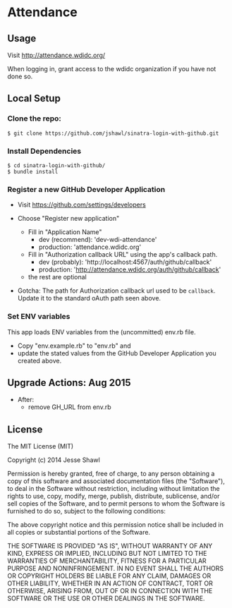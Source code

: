# Attendance

## Usage

Visit http://attendance.wdidc.org/

When logging in, grant access to the wdidc organization if you have not done so.

## Local Setup

### Clone the repo:

    $ git clone https://github.com/jshawl/sinatra-login-with-github.git

### Install Dependencies

    $ cd sinatra-login-with-github/
    $ bundle install

### Register a new GitHub Developer Application

- Visit https://github.com/settings/developers
- Choose "Register new application"
  - Fill in "Application Name"
    - dev (recommend): 'dev-wdi-attendance'
    - production: 'attendance.wdidc.org'
  - Fill in "Authorization callback URL" using the app's callback path.
    - dev (probably): 'http://localhost:4567/auth/github/callback'
    - production: 'http://attendance.wdidc.org/auth/github/callback'
  - the rest are optional

- Gotcha: The path for Authorization callback url used to be `callback`.  Update it to the standard oAuth path seen above.


### Set ENV variables

This app loads ENV variables from the (uncommitted) env.rb file.  
- Copy "env.example.rb" to "env.rb" and
- update the stated values from the GitHub Developer Application you created above.

## Upgrade Actions: Aug 2015

- After:
  - remove GH_URL from env.rb

## License

The MIT License (MIT)

Copyright (c) 2014 Jesse Shawl

Permission is hereby granted, free of charge, to any person obtaining a copy
of this software and associated documentation files (the "Software"), to deal
in the Software without restriction, including without limitation the rights
to use, copy, modify, merge, publish, distribute, sublicense, and/or sell
copies of the Software, and to permit persons to whom the Software is
furnished to do so, subject to the following conditions:

The above copyright notice and this permission notice shall be included in all
copies or substantial portions of the Software.

THE SOFTWARE IS PROVIDED "AS IS", WITHOUT WARRANTY OF ANY KIND, EXPRESS OR
IMPLIED, INCLUDING BUT NOT LIMITED TO THE WARRANTIES OF MERCHANTABILITY,
FITNESS FOR A PARTICULAR PURPOSE AND NONINFRINGEMENT. IN NO EVENT SHALL THE
AUTHORS OR COPYRIGHT HOLDERS BE LIABLE FOR ANY CLAIM, DAMAGES OR OTHER
LIABILITY, WHETHER IN AN ACTION OF CONTRACT, TORT OR OTHERWISE, ARISING FROM,
OUT OF OR IN CONNECTION WITH THE SOFTWARE OR THE USE OR OTHER DEALINGS IN THE
SOFTWARE.
